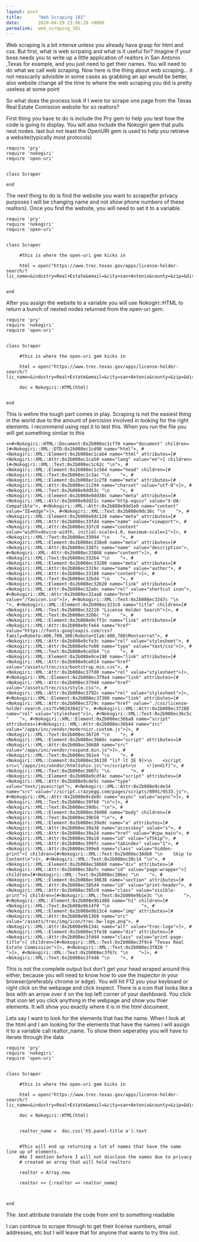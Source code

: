 ```yaml
---
layout: post
title:      "Web Scraping 101"
date:       2020-04-29 23:06:20 +0000
permalink:  web_scraping_101
---
```



Web scraping is a bit intense unless you already hava grasp for html and css. But first, what is web scrpaing and what is it useful for? Imagine if your boss needs you to write up a little application of realtors in San Antonio ,Texas for example, and you just need to get their names. You will need to do what we call web scraping. Now here is the thing about web scraping... it not nesscarily advisible in some cases as grabbing an api would be better, also website change all the time to where the web scraping you did is pretty useless at some point

So what does the process look if I were tor scrape one page from the Texas Real Estate Comission website for so realtors?

First thing you have to do is include the Pry gem to help you test how the code is going to display. You will also include the Nokogiri gem that pulls nest nodes. last but not least the OpenURI gem is used to help you retrieve a website(typically most protocols)

```
require 'pry'
require 'nokogiri'
require 'open-uri'


class Scraper

end
```

The next thing to do is find the website you want to scrape(for privacy purposes I will be changing name and not show phone numbers of these realtors). Once you find the website, you will need to set it to a variable.


```
require 'pry'
require 'nokogiri'
require 'open-uri'


class Scraper
   
	 #this is where the open-uri gem kicks in
	 
	 html = open("https://www.trec.texas.gov/apps/license-holder-search/?lic_name=&industry=Real+Estate&email=&city=san+Antonio&county=&zip=&display_status=&lic_hp=&ws=786&license_search=Search")
	 
	 
end
```


After you assign the website to a variable you will use Nokogiri::HTML to return a bunch of nested nodes returned from the open-uri gem.

```
require 'pry'
require 'nokogiri'
require 'open-uri'


class Scraper
   
	 #this is where the open-uri gem kicks in
	 
	 html = open("https://www.trec.texas.gov/apps/license-holder-search/?lic_name=&industry=Real+Estate&email=&city=san+Antonio&county=&zip=&display_status=&lic_hp=&ws=786&license_search=Search")
	 
	 doc = Nokogiri::HTML(html)
	 
	 
end
```

This is wehre the tough part comes in play. Scraping is not the easiest thing in the world due to the amount of percision involved in looking for the right elements. I recommend using repl.it to test this. When you run the file you will get something simliar to this

```
=>#<Nokogiri::HTML::Document:0x2b008ec1cff0 name="document" children=[#<Nokogiri::XML::DTD:0x2b008ec1cd98 name="html">, #<Nokogiri::XML::Element:0x2b008ec1cab4 name="html" attributes=[#<Nokogiri::XML::Attr:0x2b008ec1ca50 name="lang" value="en">] children=[#<Nokogiri::XML::Text:0x2b008ec1c62c "\n">, #<Nokogiri::XML::Element:0x2b008ec1c564 name="head" children=[#<Nokogiri::XML::Text:0x2b008ec1c3ac "\n    ">, #<Nokogiri::XML::Element:0x2b008ec1c2f8 name="meta" attributes=[#<Nokogiri::XML::Attr:0x2b008ec1c294 name="charset" value="utf-8">]>, #<Nokogiri::XML::Text:0x2b008e9dd53c "\n    ">, #<Nokogiri::XML::Element:0x2b008e9dd30c name="meta" attributes=[#<Nokogiri::XML::Attr:0x2b008e9dd21c name="http-equiv" value="X-UA-Compatible">, #<Nokogiri::XML::Attr:0x2b008e9dd1e0 name="content" value="IE=edge">]>, #<Nokogiri::XML::Text:0x2b008e9dc36c "\n    ">, #<Nokogiri::XML::Element:0x2b008e9dc128 name="meta" attributes=[#<Nokogiri::XML::Attr:0x2b008ec33fd4 name="name" value="viewport">, #<Nokogiri::XML::Attr:0x2b008ec33fc0 name="content" value="width=device-width, initial-scale=1.0, maximum-scale=1">]>, #<Nokogiri::XML::Text:0x2b008ec33994 "\n    ">, #<Nokogiri::XML::Element:0x2b008ec338e0 name="meta" attributes=[#<Nokogiri::XML::Attr:0x2b008ec3387c name="name" value="description">, #<Nokogiri::XML::Attr:0x2b008ec33868 name="content">]>, #<Nokogiri::XML::Text:0x2b008ec332b4 "\n    ">, #<Nokogiri::XML::Element:0x2b008ec33200 name="meta" attributes=[#<Nokogiri::XML::Attr:0x2b008ec3319c name="name" value="author">, #<Nokogiri::XML::Attr:0x2b008ec33188 name="content">]>, #<Nokogiri::XML::Text:0x2b008ec32bd4 "\n    ">, #<Nokogiri::XML::Element:0x2b008ec32b20 name="link" attributes=[#<Nokogiri::XML::Attr:0x2b008ec32abc name="rel" value="shortcut icon">, #<Nokogiri::XML::Attr:0x2b008ec32aa8 name="href" value="/favicon.ico">]>, #<Nokogiri::XML::Text:0x2b008ec3247c "\n    ">, #<Nokogiri::XML::Element:0x2b008ec323c8 name="title" children=[#<Nokogiri::XML::Text:0x2b008ec32210 "License Holder Search">]>, #<Nokogiri::XML::Text:0x2b008ec3206c "\n    ">, #<Nokogiri::XML::Element:0x2b008e9cff2c name="link" attributes=[#<Nokogiri::XML::Attr:0x2b008e9cfe64 name="href" value="https://fonts.googleapis.com/css?family=Roboto:400,700,300|Roboto+Slab:400,700|Montserrat">, #<Nokogiri::XML::Attr:0x2b008e9cfe3c name="rel" value="stylesheet">, #<Nokogiri::XML::Attr:0x2b008e9cfe00 name="type" value="text/css">]>, #<Nokogiri::XML::Text:0x2b008e9ce5b4 "\n    ">, #<Nokogiri::XML::Element:0x2b008e9ce190 name="link" attributes=[#<Nokogiri::XML::Attr:0x2b008e9ce014 name="href" value="/assets/trec/css/bootstrap.min.css">, #<Nokogiri::XML::Attr:0x2b008ec37fd0 name="rel" value="stylesheet">]>, #<Nokogiri::XML::Element:0x2b008ec379a4 name="link" attributes=[#<Nokogiri::XML::Attr:0x2b008ec37940 name="href" value="/assets/trec/css/style.css">, #<Nokogiri::XML::Attr:0x2b008ec3792c name="rel" value="stylesheet">]>, #<Nokogiri::XML::Element:0x2b008ec37300 name="link" attributes=[#<Nokogiri::XML::Attr:0x2b008ec3729c name="href" value="./css/license-holder-search.css?t=902430421">, #<Nokogiri::XML::Attr:0x2b008ec37288 name="rel" value="stylesheet">]>, #<Nokogiri::XML::Text:0x2b008ec36c5c "    ">, #<Nokogiri::XML::Element:0x2b008ec36ba8 name="script" attributes=[#<Nokogiri::XML::Attr:0x2b008ec36b44 name="src" value="/apps/inc/vendor/modernizr.custom.js">]>, #<Nokogiri::XML::Text:0x2b008ec36720 "\n    ">, #<Nokogiri::XML::Element:0x2b008ec3666c name="script" attributes=[#<Nokogiri::XML::Attr:0x2b008ec36608 name="src" value="/apps/inc/vendor/respond.min.js">]>, #<Nokogiri::XML::Text:0x2b008ec361e4 "\n    ">, #<Nokogiri::XML::Comment:0x2b008ec36130 "[if lt IE 9]>\n    <script src=\"/apps/inc/vendor/html5shiv.js\"></script>\n    <![endif]">, #<Nokogiri::XML::Text:0x2b008ec3607c "\n        ">, #<Nokogiri::XML::Element:0x2b008e9cdf4c name="script" attributes=[#<Nokogiri::XML::Attr:0x2b008e9cde5c name="type" value="text/javascript">, #<Nokogiri::XML::Attr:0x2b008e9cde34 name="src" value="//script.crazyegg.com/pages/scripts/0091/9533.js">, #<Nokogiri::XML::Attr:0x2b008e9cde0c name="async" value="async">]>, #<Nokogiri::XML::Text:0x2b008ec39f60 "\n">]>, #<Nokogiri::XML::Text:0x2b008ec39dbc "\n">, #<Nokogiri::XML::Element:0x2b008ec39d08 name="body" children=[#<Nokogiri::XML::Text:0x2b008ec39b50 "\n">, #<Nokogiri::XML::Element:0x2b008ec39a9c name="a" attributes=[#<Nokogiri::XML::Attr:0x2b008ec39a38 name="accesskey" value="s">, #<Nokogiri::XML::Attr:0x2b008ec39a24 name="href" value="#cpw_main">, #<Nokogiri::XML::Attr:0x2b008ec39a10 name="id" value="sfSkip">, #<Nokogiri::XML::Attr:0x2b008ec399fc name="tabindex" value="1">, #<Nokogiri::XML::Attr:0x2b008ec399e8 name="class" value="hidden-print">] children=[#<Nokogiri::XML::Text:0x2b008ec38db8 "\n    Skip to Content\n">]>, #<Nokogiri::XML::Text:0x2b008ec38c14 "\n">, #<Nokogiri::XML::Element:0x2b008ec38b60 name="div" attributes=[#<Nokogiri::XML::Attr:0x2b008ec38afc name="id" value="page-wrapper">] children=[#<Nokogiri::XML::Text:0x2b008ec386ec "\n    ">, #<Nokogiri::XML::Element:0x2b008ec38638 name="section" attributes=[#<Nokogiri::XML::Attr:0x2b008ec385d4 name="id" value="print-header">, #<Nokogiri::XML::Attr:0x2b008ec385c0 name="class" value="visible-print">] children=[#<Nokogiri::XML::Text:0x2b008e9b1e3c "\n        ">, #<Nokogiri::XML::Element:0x2b008e9b1d88 name="h1" children=[#<Nokogiri::XML::Text:0x2b008e9b14f0 "\n            ">, #<Nokogiri::XML::Element:0x2b008e9b13c4 name="img" attributes=[#<Nokogiri::XML::Attr:0x2b008e9b1360 name="src" value="/assets/trec/img/icon/trec-bw-logo.png">, #<Nokogiri::XML::Attr:0x2b008e9b134c name="alt" value="trec-logo">]>, #<Nokogiri::XML::Element:0x2b008ec3fe38 name="div" attributes=[#<Nokogiri::XML::Attr:0x2b008ec3fdd4 name="class" value="print-page-title">] children=[#<Nokogiri::XML::Text:0x2b008ec3f9c4 "Texas Real Estate Commission">]>, #<Nokogiri::XML::Text:0x2b008ec3f820 "        ">]>, #<Nokogiri::XML::Text:0x2b008ec3f67c "\n    ">]>, #<Nokogiri::XML::Text:0x2b008ec3f4d8 "\n    ">, #
```


This is not the complete output but don't get your head wraped around this either, because you will need to know how to use the inspector in your browser(preferably chrome or edge). You will hit F12 you your keyboard or right click on the webpage and click inspect. There is a icon that looks like a box with an arrow over it on the top left corner of your dashboard. You click that icon let you click anything in the webpage and show you thier elements. It will show you exactly where it is in the html document.

Lets say I want to look for the elements that has the name. When I look at the html and I am looking for the elements that have the names I will assign it to a variable call realtor_name. To show them seperatley you will have to iterate through the data

```
require 'pry'
require 'nokogiri'
require 'open-uri'


class Scraper
   
	 #this is where the open-uri gem kicks in
	 
	 html = open("https://www.trec.texas.gov/apps/license-holder-search/?lic_name=&industry=Real+Estate&email=&city=san+Antonio&county=&zip=&display_status=&lic_hp=&ws=786&license_search=Search")
	 
	 doc = Nokogiri::HTML(html)
	 
	
	 realtor_name =  doc.css('h5.panel-title a').text
	 
	 
	 #This will end up returning a lot of names that have the same line up of elements.
	 #As I mention before I will not disclose the names due to privacy 
	 # created an array that will hold realtors
	 
	 realtor = Array.new
	 
	 realtor << {:realtor => realtor_name}
	 
	 
	 
end
```

The .text attribute translate the code from xml to something readable


I can continue to scrape through to get their license numbers, email addresses, etc but I will leave that for anyone that wants to try this out.









